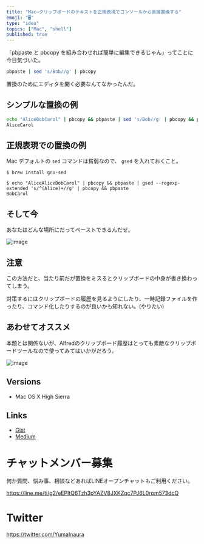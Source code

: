 ```yaml
---
title: "Mac—クリップボードのテキストを正規表現でコンソールから直接置換する"
emoji: "🖥"
type: "idea"
topics: ["Mac", "shell"]
published: true
---
```


「pbpaste と pbcopy を組み合わせれば簡単に編集できるじゃん」ってことに今日気づいた。

```sh
pbpaste | sed 's/Bob//g' | pbcopy
```
置換のためにエディタを開く必要なんてなかったんだ。



## シンプルな置換の例

```sh
echo "AliceBobCarol" | pbcopy && pbpaste | sed 's/Bob//g' | pbcopy && pbpaste
AliceCarol
```

## 正規表現での置換の例

Mac デフォルトの `sed` コマンドは貧弱なので、 `gsed` を入れておくこと。

```
$ brew install gnu-sed
```

```
$ echo "AliceAliceBobCarol" | pbcopy && pbpaste | gsed --regexp-extended 's/^(Alice)+//g' | pbcopy && pbpaste
BobCarol
```

## そして今

あなたはどんな場所にだってペーストできるんだぜ。

![image](https://user-images.githubusercontent.com/13635059/44063025-b8ebfc18-9f99-11e8-86a5-aa68330ed9dc.png)


## 注意

この方法だと、当たり前だが置換をミスるとクリップボードの中身が書き換わってしまう。

対策するにはクリップボードの履歴を見るようにしたり、一時記録ファイルを作ったり、コマンド化したりするのが良いかも知れない。(やりたい)

## あわせてオススメ

本題とは関係ないが、Alfredのクリップボード履歴はとっても素敵なクリップボードツールなので使ってみてはいかがだろう。

![image](https://user-images.githubusercontent.com/13635059/44063780-05f59070-9f9d-11e8-9d18-e80e38b81ba3.png)

## Versions

- Mac OS X High Sierra

## Links

- [Gist](https://gist.github.com/YumaInaura/32b6d6ba379d4a65d22c06e3f8d284c0)
- [Medium](https://medium.com/supersonic-generation/mac-replace-clipboard-text-with-regex-in-console-a41cf05ac29b)








<!-- Update From Qiita API -->

# チャットメンバー募集


何か質問、悩み事、相談などあればLINEオープンチャットもご利用ください。

https://line.me/ti/g2/eEPltQ6Tzh3pYAZV8JXKZqc7PJ6L0rpm573dcQ





# Twitter


https://twitter.com/YumaInaura


<!-- Update From Qiita API -->


